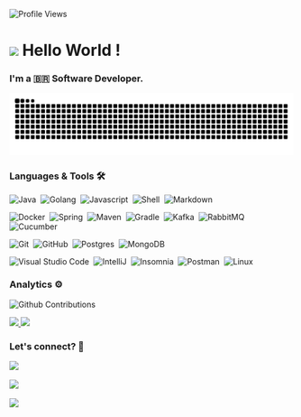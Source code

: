 ![Profile Views](http://estruyf-github.azurewebsites.net/api/VisitorHit?user=carloslimasis&repo=carloslimasisd&countColorcountColor)

<h1><img src="https://emojis.slackmojis.com/emojis/images/1531849430/4246/blob-sunglasses.gif?1531849430" width="30"/> Hello World ! </h1>

### I'm a 🇧🇷 Software Developer.

![Snake animation](https://github.com/GuillaumeFalourd/GuillaumeFalourd/blob/output/github-contribution-grid-snake.svg)

### Languages & Tools 🛠

![Java](https://img.shields.io/badge/-Java-05122A?style=flat&logo=Java&logoColor=white)&nbsp;
![Golang](https://img.shields.io/badge/-Golang-05122A?style=flat&logo=go&logoColor=white)&nbsp;
![Javascript](https://img.shields.io/badge/-Javascript-05122A?style=flat&logo=javascript)&nbsp;
![Shell](https://img.shields.io/badge/Shell-05122A?style=flat&logo=gnu-bash&logoColor=white)&nbsp;
![Markdown](https://img.shields.io/badge/-Markdown-05122A?style=flat&logo=markdown)&nbsp;

![Docker](https://img.shields.io/badge/-Docker-05122A?style=flat&logo=docker)&nbsp;
![Spring](https://img.shields.io/badge/-Spring-05122A?style=flat&logo=spring&logoColor=white)&nbsp;
![Maven](https://img.shields.io/badge/-Maven-05122A?style=flat&logo=apache-maven&logoColor=white)&nbsp;
![Gradle](https://img.shields.io/badge/-Gradle-05122A?style=flat&logo=gradle&logoColor=white)&nbsp;
![Kafka](https://img.shields.io/badge/-Kafka-05122A?style=flat&logo=apache-kafka)&nbsp;
![RabbitMQ](https://img.shields.io/badge/-RabbitMQ-05122A?style=flat&logo=rabbitmq)&nbsp;
![Cucumber](https://img.shields.io/badge/-Cucumber-05122A?style=flat&logo=cucumber)&nbsp;

![Git](https://img.shields.io/badge/-Git-05122A?style=flat&logo=git)&nbsp;
![GitHub](https://img.shields.io/badge/-GitHub-05122A?style=flat&logo=github)&nbsp;
![Postgres](https://img.shields.io/badge/-Postgres-05122A?style=flat&logo=postgresql)&nbsp;
![MongoDB](https://img.shields.io/badge/-MongoDB-05122A?style=flat&logo=mongodb)&nbsp;

![Visual Studio Code](https://img.shields.io/badge/-Visual%20Studio%20Code-05122A?style=flat&logo=visual-studio-code&logoColor=007ACC)&nbsp;
![IntelliJ](https://img.shields.io/badge/-IntelliJ-05122A?style=flat&logo=jetbrains)&nbsp;
![Insomnia](https://img.shields.io/badge/-Insomnia-05122A?style=flat&logo=insomnia)&nbsp;
![Postman](https://img.shields.io/badge/-Postman-05122A?style=flat&logo=postman)&nbsp;
![Linux](https://img.shields.io/badge/-Linux-05122A?style=flat&logo=linux&logoColor=white)&nbsp;

### Analytics ⚙️

![Github Contributions](https://github-readme-streak-stats.herokuapp.com/?user=carloslimasis)

<p align="left">
<a href="https://github.com/AVS1508">
  <img height="180em" src="https://github-readme-stats.vercel.app/api/?username=carloslimasis&count_private=true&show_icons=true"/>
  <img height="180em" src="https://github-readme-stats-eight-theta.vercel.app/api/top-langs/?username=carloslimasis&layout=compact&langs_count=8"/>
</a>
</p>

### Let's connect? 🤝

<p align="left">

<a href="https://www.linkedin.com/in/carloslimasis/"><img src="https://img.shields.io/badge/-LinkedIn-0077B5?style=flat&logo=Linkedin&logoColor=white"/></a>

<a href="https://twitter.com/carloslima_sis"><img src="https://img.shields.io/badge/-Twitter-%231DA1F2?style=flat&logo=twitter&logoColor=white"/></a>

<a href="https://medium.com/@carlosaugustosouzalima"><img src="https://img.shields.io/badge/-Medium-%2312100E?style=flat&logo=medium&logoColor=white"/></a>

</p>
